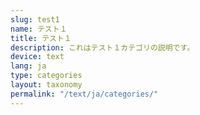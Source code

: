 ```yaml
---
slug: test1
name: テスト１
title: テスト１
description: これはテスト１カテゴリの説明です。
device: text
lang: ja
type: categories
layout: taxonomy
permalink: "/text/ja/categories/"
---
```

